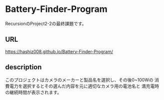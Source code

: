 # Battery-Finder-Program
RecursionのProject2-2の最終課題です。
## URL
https://hashiz008.github.io/Battery-Finder-Program/
## description
このプロジェクトはカメラのメーカーと製品名を選択し、その後0~100Wの
消費電力を選択するとその選んだ内容を元に適切なカメラ用の電池名と
満充電時の継続時間が表示されます。
